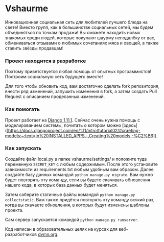 # Vshaurme

Инновационная социальная сеть для любителей лучшего блюда на свете! Вместо групп, как в большинстве социальных сетей, мы будем объединяться по точкам продажи! Вы сможете находить новых знакомых среди людей, которые покупают шаурму неподалёку от вас, обмениваться отзывами о любимых сочетаниях мяса и овощей, а также ставить звёзды продавцам!

### Проект находится в разработке

Поэтому приветствуется любая помощь от опытных программистов! Построим социальную сеть будущего вместе!

Для того чтобы обновить код, вам достаточно сделать fork репозитория, внести ряд изменений, запушить изменения в fork, а затем создать Pull Request с описанием проделанных изменений.

### Как помогать

Проект работает на [Django 1.11.1](https://www.djangoproject.com). 
Сейчас очень нужна помощь с моделированием системы, почитать о котором можно [здесь] ([https://docs.djangoproject.com/en/1.11/intro/tutorial02/#craeting-models:~:text=in%20INSTALLED_APPS.-,Creating%20models,-%C2%B6]).

### Как запускать
Создайте файл local.py в папке vshaurme/settings/ и положите туда переменную `SECRET_KEY` с любым содержимым.
После этого установите зависимости из requirements.txt любым удобным вам образом.
Далее создайте базу данных командой ```python manage.py migrate```. Вам нужно будет повторять эту команду, если вы будете скачивать обновления нашего кода, в которых база данных будет меняться.

Затем соберите статичные файлы командой ```python manage.py collectstatic```. Вам также придётся повторять эту команду всякий раз, когда вы скачаете обновления, в которых будут изменены шаблоны проекта.

Сам сервер запускается командой ```python manage.py runserver```.


Код написан в образовательных целях на курсах для веб-разработчиков [dvmn.org](https://dvmn.org/).
